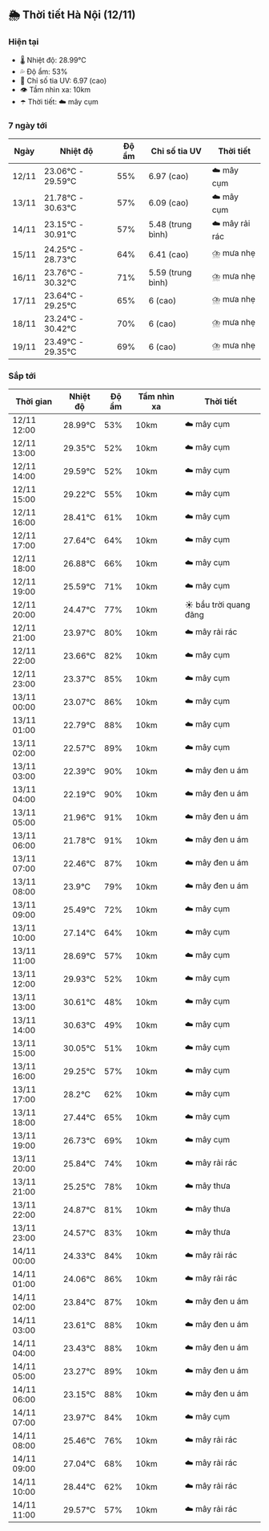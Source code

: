 ## 🌦️ Thời tiết Hà Nội (12/11)

### Hiện tại

- 🌡️ Nhiệt độ: 28.99℃
- 💦 Độ ẩm: 53%
- 🌟 Chỉ số tia UV: 6.97 (cao)
- 👁️ Tầm nhìn xa: 10km
- ☂️ Thời tiết: ☁️ mây cụm

### 7 ngày tới

| Ngày | Nhiệt độ | Độ ẩm | Chỉ số tia UV | Thời tiết |
| --- | --- | --- | --- | --- |
| 12/11 | 23.06℃ - 29.59℃ | 55% | 6.97 (cao) | ☁️ mây cụm |
| 13/11 | 21.78℃ - 30.63℃ | 57% | 6.09 (cao) | ☁️ mây cụm |
| 14/11 | 23.15℃ - 30.91℃ | 57% | 5.48 (trung bình) | ☁️ mây rải rác |
| 15/11 | 24.25℃ - 28.73℃ | 64% | 6.41 (cao) | ⛈️ mưa nhẹ |
| 16/11 | 23.76℃ - 30.32℃ | 71% | 5.59 (trung bình) | ⛈️ mưa nhẹ |
| 17/11 | 23.64℃ - 29.25℃ | 65% | 6 (cao) | ⛈️ mưa nhẹ |
| 18/11 | 23.24℃ - 30.42℃ | 70% | 6 (cao) | ⛈️ mưa nhẹ |
| 19/11 | 23.49℃ - 29.35℃ | 69% | 6 (cao) | ⛈️ mưa nhẹ |

### Sắp tới

| Thời gian | Nhiệt độ | Độ ẩm | Tầm nhìn xa | Thời tiết |
| --- | --- | --- | --- | --- |
| 12/11 12:00 | 28.99℃ | 53% | 10km | ☁️ mây cụm |
| 12/11 13:00 | 29.35℃ | 52% | 10km | ☁️ mây cụm |
| 12/11 14:00 | 29.59℃ | 52% | 10km | ☁️ mây cụm |
| 12/11 15:00 | 29.22℃ | 55% | 10km | ☁️ mây cụm |
| 12/11 16:00 | 28.41℃ | 61% | 10km | ☁️ mây cụm |
| 12/11 17:00 | 27.64℃ | 64% | 10km | ☁️ mây cụm |
| 12/11 18:00 | 26.88℃ | 66% | 10km | ☁️ mây cụm |
| 12/11 19:00 | 25.59℃ | 71% | 10km | ☁️ mây cụm |
| 12/11 20:00 | 24.47℃ | 77% | 10km | ☀️ bầu trời quang đãng |
| 12/11 21:00 | 23.97℃ | 80% | 10km | ☁️ mây rải rác |
| 12/11 22:00 | 23.66℃ | 82% | 10km | ☁️ mây cụm |
| 12/11 23:00 | 23.37℃ | 85% | 10km | ☁️ mây cụm |
| 13/11 00:00 | 23.07℃ | 86% | 10km | ☁️ mây cụm |
| 13/11 01:00 | 22.79℃ | 88% | 10km | ☁️ mây cụm |
| 13/11 02:00 | 22.57℃ | 89% | 10km | ☁️ mây cụm |
| 13/11 03:00 | 22.39℃ | 90% | 10km | ☁️ mây đen u ám |
| 13/11 04:00 | 22.19℃ | 90% | 10km | ☁️ mây đen u ám |
| 13/11 05:00 | 21.96℃ | 91% | 10km | ☁️ mây đen u ám |
| 13/11 06:00 | 21.78℃ | 91% | 10km | ☁️ mây đen u ám |
| 13/11 07:00 | 22.46℃ | 87% | 10km | ☁️ mây đen u ám |
| 13/11 08:00 | 23.9℃ | 79% | 10km | ☁️ mây đen u ám |
| 13/11 09:00 | 25.49℃ | 72% | 10km | ☁️ mây cụm |
| 13/11 10:00 | 27.14℃ | 64% | 10km | ☁️ mây cụm |
| 13/11 11:00 | 28.69℃ | 57% | 10km | ☁️ mây cụm |
| 13/11 12:00 | 29.93℃ | 52% | 10km | ☁️ mây cụm |
| 13/11 13:00 | 30.61℃ | 48% | 10km | ☁️ mây cụm |
| 13/11 14:00 | 30.63℃ | 49% | 10km | ☁️ mây cụm |
| 13/11 15:00 | 30.05℃ | 51% | 10km | ☁️ mây cụm |
| 13/11 16:00 | 29.25℃ | 57% | 10km | ☁️ mây cụm |
| 13/11 17:00 | 28.2℃ | 62% | 10km | ☁️ mây cụm |
| 13/11 18:00 | 27.44℃ | 65% | 10km | ☁️ mây cụm |
| 13/11 19:00 | 26.73℃ | 69% | 10km | ☁️ mây cụm |
| 13/11 20:00 | 25.84℃ | 74% | 10km | ☁️ mây rải rác |
| 13/11 21:00 | 25.25℃ | 78% | 10km | ☁️ mây thưa |
| 13/11 22:00 | 24.87℃ | 81% | 10km | ☁️ mây thưa |
| 13/11 23:00 | 24.57℃ | 83% | 10km | ☁️ mây thưa |
| 14/11 00:00 | 24.33℃ | 84% | 10km | ☁️ mây rải rác |
| 14/11 01:00 | 24.06℃ | 86% | 10km | ☁️ mây rải rác |
| 14/11 02:00 | 23.84℃ | 87% | 10km | ☁️ mây đen u ám |
| 14/11 03:00 | 23.61℃ | 88% | 10km | ☁️ mây đen u ám |
| 14/11 04:00 | 23.43℃ | 88% | 10km | ☁️ mây đen u ám |
| 14/11 05:00 | 23.27℃ | 89% | 10km | ☁️ mây đen u ám |
| 14/11 06:00 | 23.15℃ | 88% | 10km | ☁️ mây đen u ám |
| 14/11 07:00 | 23.97℃ | 84% | 10km | ☁️ mây cụm |
| 14/11 08:00 | 25.46℃ | 76% | 10km | ☁️ mây rải rác |
| 14/11 09:00 | 27.04℃ | 68% | 10km | ☁️ mây rải rác |
| 14/11 10:00 | 28.44℃ | 62% | 10km | ☁️ mây rải rác |
| 14/11 11:00 | 29.57℃ | 57% | 10km | ☁️ mây rải rác |
